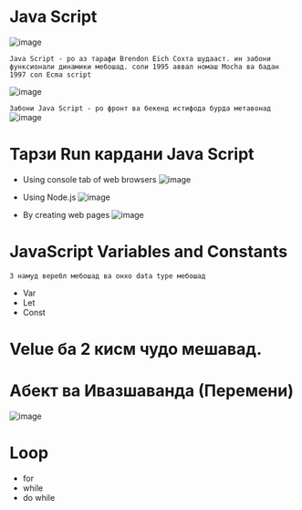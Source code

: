 # Java Script

![image](https://gadgetshelp.com/wp-content/uploads/images/static/content/uploads/2016/09/javascript-udemy-courses.jpg)

`Java Script - ро аз тарафи Brendon Eich Сохта шудааст.
ин забони функсионали динамики мебошад. соли 1995 аввал номаш Mocha ва бадан 1997 сол Ecma script`

![image](https://i.iinfo.cz/images/402/brendan-eich-ohlasuje-basic-attention-token-1.jpg)

`Забони Java Script - ро фронт ва бекенд истифода бурда метавонад`
![image](https://apptha-blog.s3.amazonaws.com/blog/wp-content/uploads/2019/11/skills-for-front-end-back-end-developer.jpg)

# Тарзи Run кардани Java Script
* Using console tab of web browsers
![image](https://www.programiz.com/sites/tutorial2program/files/console-tab-browser.png)

* Using Node.js
![image](https://cdn.webrazzi.com/uploads/2014/02/nodejs-logo_hd.png)

* By creating web pages
![image](https://newtvnews.ru/wp-content/uploads/2021/02/2bf9084644ffa38866c45038b6161c06.jpg)

# JavaScript Variables and Constants
`3 намуд веребл мебошад ва онхо data type мебошад`
* Var
* Let
* Const

# Velue ба 2 кисм чудо мешавад.
# Абект ва Ивазшаванда (Перемени)
![image](https://i2.wp.com/miro.medium.com/0*fDBMZOv0d2wi4oQS.jpg)


# Loop
* for
* while 
* do while

